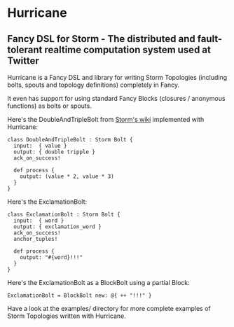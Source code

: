 # Hurricane
## Fancy DSL for Storm - The distributed and fault-tolerant realtime computation system used at Twitter

Hurricane is a Fancy DSL and library for writing Storm Topologies (including bolts, spouts and topology definitions) completely in Fancy.

It even has support for using standard Fancy Blocks (closures / anonymous functions) as bolts or spouts.

Here's the DoubleAndTripleBolt from [Storm's wiki](https://github.com/nathanmarz/storm/wiki/Tutorial) implemented with Hurricane:

```fancy
class DoubleAndTripleBolt : Storm Bolt {
  input:  { value }
  output: { double tripple }
  ack_on_success!

  def process {
    output: (value * 2, value * 3)
  }
}
```

Here's the ExclamationBolt:

```fancy
class ExclamationBolt : Storm Bolt {
  input:  { word }
  output: { exclamation_word }
  ack_on_success!
  anchor_tuples!

  def process {
    output: "#{word}!!!"
  }
}
```

Here's the ExclamationBolt as a BlockBolt using a partial Block:

```fancy
ExclamationBolt = BlockBolt new: @{ ++ "!!!" }
```

Have a look at the examples/ directory for more complete examples of Storm Topologies written with Hurricane.